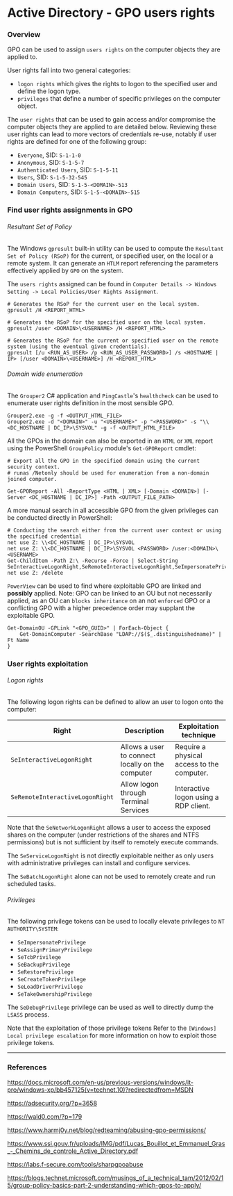 # Active Directory - GPO users rights

### Overview

GPO can be used to assign `users rights` on the computer objects they are
applied to.

User rights fall into two general categories:
  - `logon rights` which gives the rights to logon to the specified user and
  define the logon type.
  - `privileges` that define a number of specific privileges on the computer
  object.

The `user rights` that can be used to gain access and/or compromise the
computer objects they are applied to are detailed below. Reviewing these user
rights can lead to more vectors of credentials re-use, notably if user rights
are defined for one of the following group:
  - `Everyone`, SID: `S-1-1-0`
  - `Anonymous`, SID: `S-1-5-7`
  - `Authenticated Users`, SID: `S-1-5-11`
  - `Users`, SID: `S-1-5-32-545`
  - `Domain Users`, SID: `S-1-5-<DOMAIN>-513`
  - `Domain Computers`, SID: `S-1-5-<DOMAIN>-515`

### Find user rights assignments in GPO

###### Resultant Set of Policy

The Windows `gpresult` built-in utility can be used to compute the `Resultant
Set of Policy (RSoP)` for the current, or specified user, on the local or a
remote system. It can generate an `HTLM` report referencing the parameters
effectively applied by `GPO` on the system.

The `users rights` assigned can be found in
`Computer Details -> Windows Setting -> Local Policies/User Rights Assignment`.

```
# Generates the RSoP for the current user on the local system.
gpresult /H <REPORT_HTML>

# Generates the RSoP for the specified user on the local system.
gpresult /user <DOMAIN>\<USERNAME> /H <REPORT_HTML>

# Generates the RSoP for the current or specified user on the remote system (using the eventual given credentials).
gpresult [/u <RUN_AS_USER> /p <RUN_AS_USER_PASSWORD>] /s <HOSTNAME | IP> [/user <DOMAIN>\<USERNAME>] /H <REPORT_HTML>
```

###### Domain wide enumeration

The `Grouper2` C# application and `PingCastle`'s `healthcheck` can be used to
enumerate user rights definition in the most sensible GPO.

```
Grouper2.exe -g -f <OUTPUT_HTML_FILE>
Grouper2.exe -d "<DOMAIN>" -u "<USERNAME>" -p "<PASSWORD>" -s "\\<DC_HOSTNAME | DC_IP>\SYSVOL" -g -f <OUTPUT_HTML_FILE>
```

All the GPOs in the domain can also be exported in an `HTML` or `XML` report
using the PowerShell `GroupPolicy` module's `Get-GPOReport` cmdlet:

```
# Export all the GPO in the specified domain using the current security context.
# runas /Netonly should be used for enumeration from a non-domain joined computer.

Get-GPOReport -All -ReportType <HTML | XML> [-Domain <DOMAIN>] [-Server <DC_HOSTNAME | DC_IP>] -Path <OUTPUT_FILE_PATH>
```

A more manual search in all accessible GPO from the given privileges can
be conducted directly in PowerShell:

```
# Conducting the search either from the current user context or using the specified credential
net use Z: \\<DC_HOSTNAME | DC_IP>\SYSVOL
net use Z: \\<DC_HOSTNAME | DC_IP>\SYSVOL <PASSWORD> /user:<DOMAIN>\<USERNAME>
Get-ChildItem -Path Z:\ -Recurse -Force | Select-String SeInteractiveLogonRight,SeRemoteInteractiveLogonRight,SeImpersonatePrivilege,SeAssignPrimaryPrivilege,SeTcbPrivilege,SeBackupPrivilege,SeRestorePrivilege,SeCreateTokenPrivilege,SeLoadDriverPrivilege,SeTakeOwnershipPrivilege,SeDebugPrivilege
net use Z: /delete
```

`PowerView` can be used to find where exploitable GPO are linked and
**possibly** applied. Note: GPO can be linked to an OU but not necessarily
applied, as an OU can `blocks inheritance` on an not `enforced` GPO or a
conflicting GPO with a higher precedence order may supplant the exploitable
GPO.

```
Get-DomainOU -GPLink "<GPO_GUID>" | ForEach-Object {
    Get-DomainComputer -SearchBase "LDAP://$($_.distinguishedname)" | Ft Name
}
```

### User rights exploitation

###### Logon rights

The following logon rights can be defined to allow an user to logon onto the
computer:

| Right | Description | Exploitation technique |
|-------|-------------|------------------------|
| `SeInteractiveLogonRight` | Allows a user to connect locally on the computer | Require a physical access to the computer. |
|  `SeRemoteInteractiveLogonRight` | Allow logon through Terminal Services | Interactive logon using a RDP client. |

Note that the `SeNetworkLogonRight` allows a user to access the exposed shares
on the computer (under restrictions of the shares and NTFS permissions) but is
not sufficient by itself to remotely execute commands.

The `SeServiceLogonRight` is not directly exploitable neither as only users
with administrative privileges can install and configure services.

The `SeBatchLogonRight` alone can not be used to remotely create and run
scheduled tasks.

###### Privileges

The following privilege tokens can be used to locally elevate privileges to
`NT AUTHORITY\SYSTEM`:
- `SeImpersonatePrivilege`
- `SeAssignPrimaryPrivilege`
- `SeTcbPrivilege`
- `SeBackupPrivilege`
- `SeRestorePrivilege`
- `SeCreateTokenPrivilege`
- `SeLoadDriverPrivilege`
- `SeTakeOwnershipPrivilege`

The `SeDebugPrivilege` privilege can be used as well to directly dump the
`LSASS` process.

Note that the exploitation of those privilege tokens
Refer to the `[Windows] Local privilege escalation` for more information on
how to exploit those privilege tokens.

--------------------------------------------------------------------------------

### References

https://docs.microsoft.com/en-us/previous-versions/windows/it-pro/windows-xp/bb457125(v=technet.10)?redirectedfrom=MSDN

https://adsecurity.org/?p=3658

https://wald0.com/?p=179

https://www.harmj0y.net/blog/redteaming/abusing-gpo-permissions/

https://www.ssi.gouv.fr/uploads/IMG/pdf/Lucas_Bouillot_et_Emmanuel_Gras_-_Chemins_de_controle_Active_Directory.pdf

https://labs.f-secure.com/tools/sharpgpoabuse

https://blogs.technet.microsoft.com/musings_of_a_technical_tam/2012/02/15/group-policy-basics-part-2-understanding-which-gpos-to-apply/
